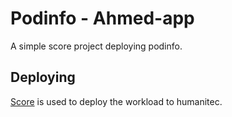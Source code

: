 # Podinfo - Ahmed-app

A simple score project deploying podinfo.

## Deploying

[Score](https://score.dev/) is used to deploy the workload to humanitec.
